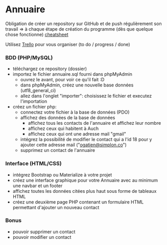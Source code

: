 # Annuaire

Obligation de créer un repository sur GitHub et de push régulièrement son travail
 => à chaque étape de création du programme (dès que quelque chose fonctionne) [cheatsheet](https://github.com/SimplonAuch2/programme-web-dev/wiki/Semaine-1)

Utilisez [Trello](https://trello.com/) pour vous organiser (to do / progress / done)

### BDD (PHP/MySQL)
* téléchargez ce repository (dossier)
* importez le fichier annuaire.sql fourni dans phpMyAdmin
  * ouvrez le avant, pour voir ce qu'il fait :D
  * dans phpMyAdmin, créez une nouvelle base données (utf8_general_ci)
  * allez dans l'onglet "importer": choisissez le fichier et executez l'importation
* créez un fichier php:
    * connectez votre fichier à la base de données (PDO)
    * affichez des données de la base de données
      * affichez tous les contacts de l'annuaire et affichez leur nombre
      * affichez ceux qui habitent à Auch
      * affichez ceux qui ont une adresse mail "gmail"
    * intégrez la possibilité de modifier le contact qui a l'id 18 pour y ajouter cette adresse mail ("ogatien@simplon.co")
    * supprimez un contact de l'annuaire

### Interface (HTML/CSS)
* intégrez Bootstrap ou Materialize à votre projet
* créez une interface graphique pour votre Annuaire avec au minimum une navbar et un footer
* affichez toutes les données citées plus haut sous forme de tableaux HTML
* créez une deuxième page PHP contenant un formulaire HTML permettant d'ajouter un nouveau contact


### Bonus
* pouvoir supprimer un contact
* pouvoir modifier un contact
